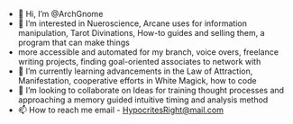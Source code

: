 - 👋 Hi, I’m @ArchGnome
- 👀 I’m interested in Nueroscience, Arcane uses for information manipulation, Tarot Divinations, How-to guides and selling them, a program that can make things
-  more accessible and automated for my branch, voice overs, freelance writing projects, finding goal-oriented associates to network with
- 🌱 I’m currently learning advancements in the Law of Attraction, Manifestation, cooperative efforts in White Magick, how to code
- 💞️ I’m looking to collaborate on Ideas for training thought processes and approaching a memory guided intuitive timing and analysis method
- 📫 How to reach me   email - HypocritesRight@mail.com

<!---
ArchGnome/ArchGnome is a ✨ special ✨ repository because its `README.md` (this file) appears on your GitHub profile.
You can click the Preview link to take a look at your changes.
--->
